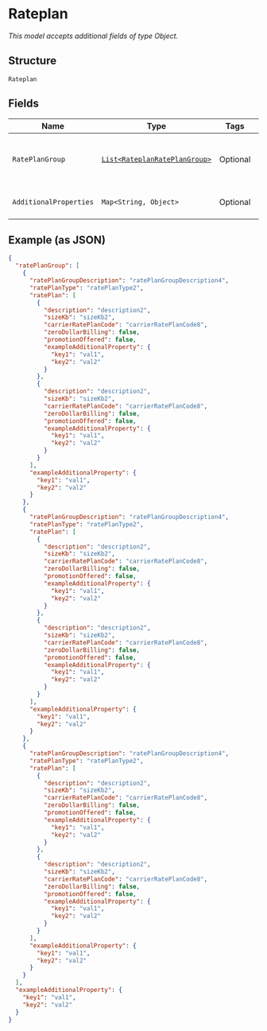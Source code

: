 
# Rateplan

*This model accepts additional fields of type Object.*

## Structure

`Rateplan`

## Fields

| Name | Type | Tags | Description | Getter | Setter |
|  --- | --- | --- | --- | --- | --- |
| `RatePlanGroup` | [`List<RateplanRatePlanGroup>`](../../doc/models/containers/rateplan-rate-plan-group.md) | Optional | This is List of a container for any-of cases. | List<RateplanRatePlanGroup> getRatePlanGroup() | setRatePlanGroup(List<RateplanRatePlanGroup> ratePlanGroup) |
| `AdditionalProperties` | `Map<String, Object>` | Optional | - | Object getAdditionalProperty(String key) | additionalProperty(String key, Object value) |

## Example (as JSON)

```json
{
  "ratePlanGroup": [
    {
      "ratePlanGroupDescription": "ratePlanGroupDescription4",
      "ratePlanType": "ratePlanType2",
      "ratePlan": [
        {
          "description": "description2",
          "sizeKb": "sizeKb2",
          "carrierRatePlanCode": "carrierRatePlanCode8",
          "zeroDollarBilling": false,
          "promotionOffered": false,
          "exampleAdditionalProperty": {
            "key1": "val1",
            "key2": "val2"
          }
        },
        {
          "description": "description2",
          "sizeKb": "sizeKb2",
          "carrierRatePlanCode": "carrierRatePlanCode8",
          "zeroDollarBilling": false,
          "promotionOffered": false,
          "exampleAdditionalProperty": {
            "key1": "val1",
            "key2": "val2"
          }
        }
      ],
      "exampleAdditionalProperty": {
        "key1": "val1",
        "key2": "val2"
      }
    },
    {
      "ratePlanGroupDescription": "ratePlanGroupDescription4",
      "ratePlanType": "ratePlanType2",
      "ratePlan": [
        {
          "description": "description2",
          "sizeKb": "sizeKb2",
          "carrierRatePlanCode": "carrierRatePlanCode8",
          "zeroDollarBilling": false,
          "promotionOffered": false,
          "exampleAdditionalProperty": {
            "key1": "val1",
            "key2": "val2"
          }
        },
        {
          "description": "description2",
          "sizeKb": "sizeKb2",
          "carrierRatePlanCode": "carrierRatePlanCode8",
          "zeroDollarBilling": false,
          "promotionOffered": false,
          "exampleAdditionalProperty": {
            "key1": "val1",
            "key2": "val2"
          }
        }
      ],
      "exampleAdditionalProperty": {
        "key1": "val1",
        "key2": "val2"
      }
    },
    {
      "ratePlanGroupDescription": "ratePlanGroupDescription4",
      "ratePlanType": "ratePlanType2",
      "ratePlan": [
        {
          "description": "description2",
          "sizeKb": "sizeKb2",
          "carrierRatePlanCode": "carrierRatePlanCode8",
          "zeroDollarBilling": false,
          "promotionOffered": false,
          "exampleAdditionalProperty": {
            "key1": "val1",
            "key2": "val2"
          }
        },
        {
          "description": "description2",
          "sizeKb": "sizeKb2",
          "carrierRatePlanCode": "carrierRatePlanCode8",
          "zeroDollarBilling": false,
          "promotionOffered": false,
          "exampleAdditionalProperty": {
            "key1": "val1",
            "key2": "val2"
          }
        }
      ],
      "exampleAdditionalProperty": {
        "key1": "val1",
        "key2": "val2"
      }
    }
  ],
  "exampleAdditionalProperty": {
    "key1": "val1",
    "key2": "val2"
  }
}
```

